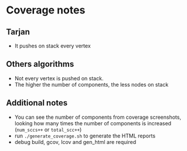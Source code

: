 # Coverage notes

## Tarjan

- It pushes on stack every vertex

## Others algorithms

- Not every vertex is pushed on stack.
- The higher the number of components, the less nodes on stack

## Additional notes

- You can see the number of components from coverage screenshots, looking how many times the number of components is increased (`num_sccs++` or `total_scc++`)
- run `./generate_coverage.sh` to generate the HTML reports
- debug build, gcov, lcov and gen_html are required

